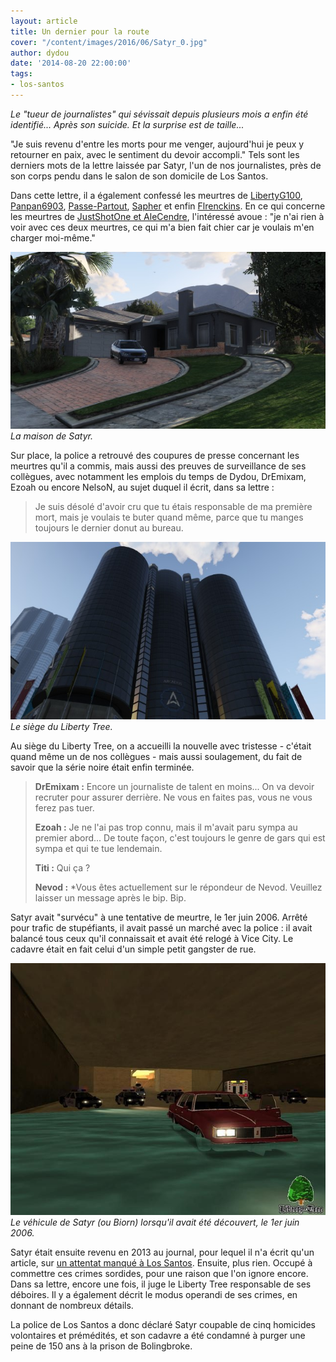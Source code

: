 ```yaml
---
layout: article
title: Un dernier pour la route
cover: "/content/images/2016/06/Satyr_0.jpg"
author: dydou
date: '2014-08-20 22:00:00'
tags:
- los-santos
---
```


_Le "tueur de journalistes" qui sévissait depuis plusieurs mois a enfin été identifié... Après son suicide. Et la surprise est de taille..._

"Je suis revenu d'entre les morts pour me venger, aujourd'hui je peux y retourner en paix, avec le sentiment du devoir accompli." Tels sont les derniers mots de la lettre laissée par Satyr, l'un de nos journalistes, près de son corps pendu dans le salon de son domicile de Los Santos.

Dans cette lettre, il a également confessé les meurtres de [LibertyG100](/2014/03/02/un-journaliste-retrouve-horriblement-mutile/), [Panpan6903](/2014/04/21/un-deuxieme-journaliste-retrouve-mort/), [Passe-Partout](/2014/04/23/passe-plus-partout/), [Sapher](/2014/07/19/bis-repetita---/) et enfin [Flrenckins](/2014/07/23/overdose-pour-un-journaliste/). En ce qui concerne les meurtres de [JustShotOne et AleCendre](/2014/04/29/le-beoing-666-enfin-retrouve/), l'intéressé avoue : "je n'ai rien à voir avec ces deux meurtres, ce qui m'a bien fait chier car je voulais m'en charger moi-même."

![La maison de Satyr.](/content/images/2016/06/Satyr.jpg)
_La maison de Satyr._

Sur place, la police a retrouvé des coupures de presse concernant les meurtres qu'il a commis, mais aussi des preuves de surveillance de ses collègues, avec notamment les emplois du temps de Dydou, DrEmixam, Ezoah ou encore NelsoN, au sujet duquel il écrit, dans sa lettre :

> Je suis désolé d'avoir cru que tu étais responsable de ma première mort, mais je voulais te buter quand même, parce que tu manges toujours le dernier donut au bureau.

![Le siège du Liberty Tree.](/content/images/2016/06/Retrospective4_1.jpg)
_Le siège du Liberty Tree._

Au siège du Liberty Tree, on a accueilli la nouvelle avec tristesse - c'était quand même un de nos collègues - mais aussi soulagement, du fait de savoir que la série noire était enfin terminée.

> **DrEmixam :** Encore un journaliste de talent en moins... On va devoir recruter pour assurer derrière. Ne vous en faites pas, vous ne vous ferez pas tuer.
> 
> **Ezoah :** Je ne l'ai pas trop connu, mais il m'avait paru sympa au premier abord... De toute façon, c'est toujours le genre de gars qui est sympa et qui te tue lendemain.
> 
> **Titi :** Qui ça ?
> 
> **Nevod :** \*Vous êtes actuellement sur le répondeur de Nevod. Veuillez laisser un message après le bip. Bip.

Satyr avait "survécu" à une tentative de meurtre, le 1er juin 2006. Arrêté pour trafic de stupéfiants, il avait passé un marché avec la police : il avait balancé tous ceux qu'il connaissait et avait été relogé à Vice City. Le cadavre était en fait celui d'un simple petit gangster de rue.

![Le véhicule de Satyr (ou Biorn) lorsqu'il avait été découvert, le 1er juin 2006.](/content/images/2016/06/Satyr2.jpg)
_Le véhicule de Satyr (ou Biorn) lorsqu'il avait été découvert, le 1er juin 2006._

Satyr était ensuite revenu en 2013 au journal, pour lequel il n'a écrit qu'un article, sur [un attentat manqué à Los Santos](/2013/11/25/attentat-manque-au-commissariat-de-los-santos/). Ensuite, plus rien. Occupé à commettre ces crimes sordides, pour une raison que l'on ignore encore. Dans sa lettre, encore une fois, il juge le Liberty Tree responsable de ses déboires. Il y a également décrit le modus operandi de ses crimes, en donnant de nombreux détails.

La police de Los Santos a donc déclaré Satyr coupable de cinq homicides volontaires et prémédités, et son cadavre a été condamné à purger une peine de 150 ans à la prison de Bolingbroke.